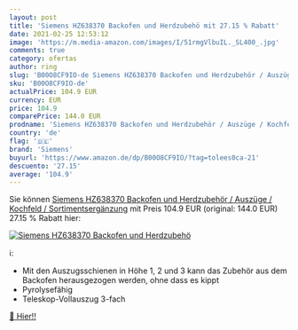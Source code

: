 ```yaml
---
layout: post
title: 'Siemens HZ638370 Backofen und Herdzubehö mit 27.15 % Rabatt'
date: 2021-02-25 12:53:12
image: 'https://m.media-amazon.com/images/I/51rmgVlbuIL._SL400_.jpg'
comments: true
category: ofertas
author: ring
slug: 'B00O8CF9IO-de Siemens HZ638370 Backofen und Herdzubehör / Auszüge /...'
sku: 'B00O8CF9IO-de'
actualPrice: 104.9 EUR
currency: EUR
price: 104.9
comparePrice: 144.0 EUR
prodname: 'Siemens HZ638370 Backofen und Herdzubehör / Auszüge / Kochfeld / Sortimentsergänzung'
country: 'de'
flag: '🇩🇪'
brand: 'Siemens'
buyurl: 'https://www.amazon.de/dp/B00O8CF9IO/?tag=tolees0ca-21'
descuento: '27.15'
average: '104.9'
---
```


Sie können [Siemens HZ638370 Backofen und Herdzubehör / Auszüge / Kochfeld / Sortimentsergänzung](https://www.amazon.de/dp/B00O8CF9IO/?tag=tolees0ca-21) mit Preis 104.9 EUR (original: 144.0 EUR) 27.15 % Rabatt hier:

[![Siemens HZ638370 Backofen und Herdzubehö](https://m.media-amazon.com/images/I/51rmgVlbuIL._SL400_.jpg)](https://www.amazon.de/dp/B00O8CF9IO/?tag=tolees0ca-21)

ℹ️:

- Mit den Auszugsschienen in Höhe 1, 2 und 3 kann das Zubehör aus dem Backofen herausgezogen werden, ohne dass es kippt
- Pyrolysefähig
- Teleskop-Vollauszug 3-fach

[🛒 Hier!!](https://www.amazon.de/dp/B00O8CF9IO/?tag=tolees0ca-21)

